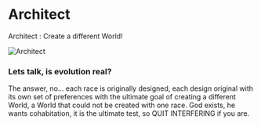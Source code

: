 # Architect
Architect : Create a different World!


![Architect](http://searchfortheunknown.press/architect/images/math_nature.png)


### Lets talk, is evolution real? 

The answer, no...  each race is originally designed, each design original with its own set of preferences 
with the ultimate goal of creating a different World, a World that could not be created with one race. 
God exists, he wants cohabitation, it is the ultimate test, so QUIT INTERFERING if you are.
